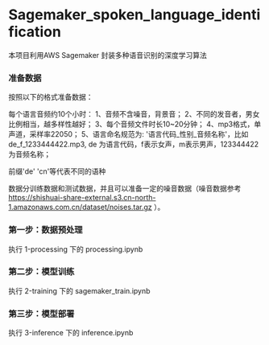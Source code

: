 # Sagemaker_spoken_language_identification

本项目利用AWS Sagemaker 封装多种语音识别的深度学习算法

### 准备数据

按照以下的格式准备数据：

每个语言音频约10个小时：
1、音频不含噪音，背景音；
2、不同的发音者，男女比例相当，越多样性越好；
3、每个音频文件时长10~20分钟；
4、mp3格式，单声道，采样率22050；
5、语言命名规范为: '语言代码_性别_音频名称'，比如 de_f_1233444422.mp3, de 为语言代码，f表示女声，m表示男声，123344422为音频名称；

前缀'de' 'cn'等代表不同的语种

数据分训练数据和测试数据，并且可以准备一定的噪音数据（噪音数据参考 https://shishuai-share-external.s3.cn-north-1.amazonaws.com.cn/dataset/noises.tar.gz ）。

### 第一步：数据预处理

执行 1-processing 下的 processing.ipynb

### 第二步：模型训练

执行 2-training 下的 sagemaker_train.ipynb

### 第三步：模型部署

执行 3-inference 下的 inference.ipynb
